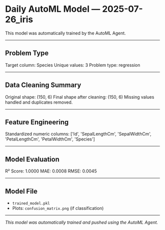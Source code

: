 # Daily AutoML Model — 2025-07-26_iris

This model was automatically trained by the AutoML Agent.

---

## Problem Type
Target column: Species
Unique values: 3
Problem type: regression

---

## Data Cleaning Summary
Original shape: (150, 6)
Final shape after cleaning: (150, 6)
Missing values handled and duplicates removed.

---

## Feature Engineering
Standardized numeric columns: ['Id', 'SepalLengthCm', 'SepalWidthCm', 'PetalLengthCm', 'PetalWidthCm', 'Species']

---

## Model Evaluation
R² Score: 1.0000
MAE: 0.0008
RMSE: 0.0045

---

## Model File
- `trained_model.pkl`  
- Plots: `confusion_matrix.png` (if classification)

---

_This model was automatically trained and pushed using the AutoML Agent._
